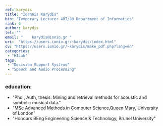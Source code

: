 ```yaml
---
ref: karydis
title: "Ioannis Karydis"
bio: "Temporary Lecturer 407/80 Department of Informatics"
rank: 6
author: karydis
tel: ""
email: "	karydis@ionio.gr "
uri:  "https://users.ionio.gr/~karydis/index.html"
cv: "https://users.ionio.gr/~karydis/make_pdf.php?lang=en"
categories:
 - "HILab"
tags:
 - "Decision Support Systems"
 - "Speech and Audio Processing"
---
```


### education:
  - "Phd , Auth, thesis: Mining and retrieval methods for acoustic and symbolic musical data."
  - "MSc Advanced Methods in Computer Science,Queen Mary, University of London"
  - "Honours BEng Engineering Science & Technology, Brunel University"
  
